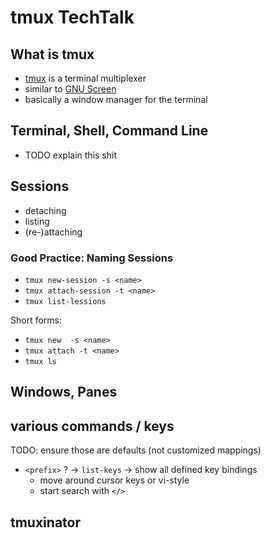 # tmux TechTalk

## What is tmux

- [tmux](https://github.com/tmux/tmux) is a terminal multiplexer
- similar to [GNU Screen](https://www.gnu.org/software/screen/)
- basically a window manager for the terminal

## Terminal, Shell, Command Line

- TODO explain this shit

## Sessions

- detaching
- listing
- (re-)attaching

### Good Practice: Naming Sessions

- `tmux new-session -s <name>`
- `tmux attach-session -t <name>`
- `tmux list-lessions`

Short forms:

- `tmux new  -s <name>`
- `tmux attach -t <name>`
- `tmux ls`

## Windows, Panes

## various commands / keys

TODO: ensure those are defaults (not customized mappings)

- `<prefix>` ? → `list-keys` → show all defined key bindings
  - move around cursor keys or vi-style
  - start search with `</>`

## tmuxinator


